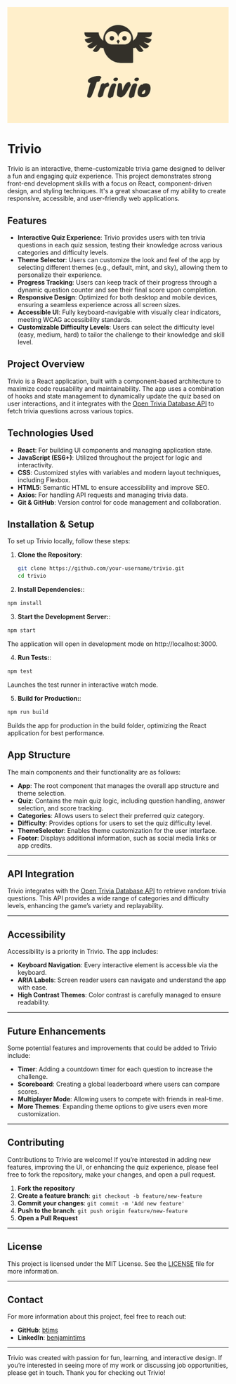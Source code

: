 ![Trivio Screenshot](./public/social_share.png)

# Trivio

Trivio is an interactive, theme-customizable trivia game designed to deliver a fun and engaging quiz experience. This project demonstrates strong front-end development skills with a focus on React, component-driven design, and styling techniques. It's a great showcase of my ability to create responsive, accessible, and user-friendly web applications.

## Features

- **Interactive Quiz Experience**: Trivio provides users with ten trivia questions in each quiz session, testing their knowledge across various categories and difficulty levels.
- **Theme Selector**: Users can customize the look and feel of the app by selecting different themes (e.g., default, mint, and sky), allowing them to personalize their experience.
- **Progress Tracking**: Users can keep track of their progress through a dynamic question counter and see their final score upon completion.
- **Responsive Design**: Optimized for both desktop and mobile devices, ensuring a seamless experience across all screen sizes.
- **Accessible UI**: Fully keyboard-navigable with visually clear indicators, meeting WCAG accessibility standards.
- **Customizable Difficulty Levels**: Users can select the difficulty level (easy, medium, hard) to tailor the challenge to their knowledge and skill level.

## Project Overview

Trivio is a React application, built with a component-based architecture to maximize code reusability and maintainability. The app uses a combination of hooks and state management to dynamically update the quiz based on user interactions, and it integrates with the [Open Trivia Database API](https://opentdb.com/) to fetch trivia questions across various topics.

## Technologies Used

- **React**: For building UI components and managing application state.
- **JavaScript (ES6+)**: Utilized throughout the project for logic and interactivity.
- **CSS**: Customized styles with variables and modern layout techniques, including Flexbox.
- **HTML5**: Semantic HTML to ensure accessibility and improve SEO.
- **Axios**: For handling API requests and managing trivia data.
- **Git & GitHub**: Version control for code management and collaboration.

## Installation & Setup

To set up Trivio locally, follow these steps:

1. **Clone the Repository**:

   ```bash
   git clone https://github.com/your-username/trivio.git
   cd trivio
   ```

2. **Install Dependencies:**:

```bash
npm install
```

3. **Start the Development Server:**:

```bash
npm start
```

The application will open in development mode on http://localhost:3000.

4. **Run Tests:**:

```bash
npm test
```

Launches the test runner in interactive watch mode.

5. **Build for Production:**:

```bash
npm run build
```

Builds the app for production in the build folder, optimizing the React application for best performance.

## App Structure

The main components and their functionality are as follows:

- **App**: The root component that manages the overall app structure and theme selection.
- **Quiz**: Contains the main quiz logic, including question handling, answer selection, and score tracking.
- **Categories**: Allows users to select their preferred quiz category.
- **Difficulty**: Provides options for users to set the quiz difficulty level.
- **ThemeSelector**: Enables theme customization for the user interface.
- **Footer**: Displays additional information, such as social media links or app credits.

---

## API Integration

Trivio integrates with the [Open Trivia Database API](https://opentdb.com/) to retrieve random trivia questions. This API provides a wide range of categories and difficulty levels, enhancing the game’s variety and replayability.

---

## Accessibility

Accessibility is a priority in Trivio. The app includes:

- **Keyboard Navigation**: Every interactive element is accessible via the keyboard.
- **ARIA Labels**: Screen reader users can navigate and understand the app with ease.
- **High Contrast Themes**: Color contrast is carefully managed to ensure readability.

---

## Future Enhancements

Some potential features and improvements that could be added to Trivio include:

- **Timer**: Adding a countdown timer for each question to increase the challenge.
- **Scoreboard**: Creating a global leaderboard where users can compare scores.
- **Multiplayer Mode**: Allowing users to compete with friends in real-time.
- **More Themes**: Expanding theme options to give users even more customization.

---

## Contributing

Contributions to Trivio are welcome! If you’re interested in adding new features, improving the UI, or enhancing the quiz experience, please feel free to fork the repository, make your changes, and open a pull request.

1. **Fork the repository**
2. **Create a feature branch**: `git checkout -b feature/new-feature`
3. **Commit your changes**: `git commit -m 'Add new feature'`
4. **Push to the branch**: `git push origin feature/new-feature`
5. **Open a Pull Request**

---

## License

This project is licensed under the MIT License. See the [LICENSE](LICENSE) file for more information.

---

## Contact

For more information about this project, feel free to reach out:

- **GitHub**: [btims](https://github.com/btims512)
- **LinkedIn**: [benjamintims](https://www.linkedin.com/in/benjamintims/)

---

Trivio was created with passion for fun, learning, and interactive design. If you’re interested in seeing more of my work or discussing job opportunities, please get in touch. Thank you for checking out Trivio!
